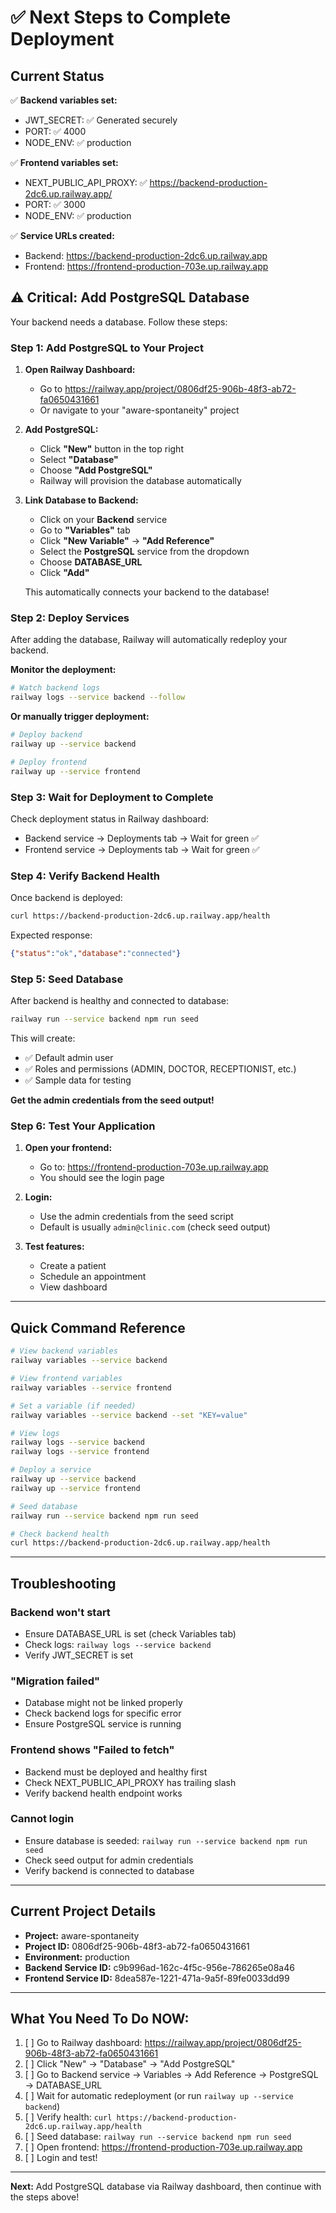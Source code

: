 # ✅ Next Steps to Complete Deployment

## Current Status

✅ **Backend variables set:**
- JWT_SECRET: ✅ Generated securely
- PORT: ✅ 4000
- NODE_ENV: ✅ production

✅ **Frontend variables set:**
- NEXT_PUBLIC_API_PROXY: ✅ https://backend-production-2dc6.up.railway.app/
- PORT: ✅ 3000
- NODE_ENV: ✅ production

✅ **Service URLs created:**
- Backend: https://backend-production-2dc6.up.railway.app
- Frontend: https://frontend-production-703e.up.railway.app

## ⚠️ Critical: Add PostgreSQL Database

Your backend needs a database. Follow these steps:

### Step 1: Add PostgreSQL to Your Project

1. **Open Railway Dashboard:**
   - Go to https://railway.app/project/0806df25-906b-48f3-ab72-fa0650431661
   - Or navigate to your "aware-spontaneity" project

2. **Add PostgreSQL:**
   - Click **"New"** button in the top right
   - Select **"Database"**
   - Choose **"Add PostgreSQL"**
   - Railway will provision the database automatically

3. **Link Database to Backend:**
   - Click on your **Backend** service
   - Go to **"Variables"** tab
   - Click **"New Variable"** → **"Add Reference"**
   - Select the **PostgreSQL** service from the dropdown
   - Choose **DATABASE_URL**
   - Click **"Add"**
   
   This automatically connects your backend to the database!

### Step 2: Deploy Services

After adding the database, Railway will automatically redeploy your backend.

**Monitor the deployment:**
```bash
# Watch backend logs
railway logs --service backend --follow
```

**Or manually trigger deployment:**
```bash
# Deploy backend
railway up --service backend

# Deploy frontend
railway up --service frontend
```

### Step 3: Wait for Deployment to Complete

Check deployment status in Railway dashboard:
- Backend service → Deployments tab → Wait for green ✅
- Frontend service → Deployments tab → Wait for green ✅

### Step 4: Verify Backend Health

Once backend is deployed:

```bash
curl https://backend-production-2dc6.up.railway.app/health
```

Expected response:
```json
{"status":"ok","database":"connected"}
```

### Step 5: Seed Database

After backend is healthy and connected to database:

```bash
railway run --service backend npm run seed
```

This will create:
- ✅ Default admin user
- ✅ Roles and permissions (ADMIN, DOCTOR, RECEPTIONIST, etc.)
- ✅ Sample data for testing

**Get the admin credentials from the seed output!**

### Step 6: Test Your Application

1. **Open your frontend:**
   - Go to: https://frontend-production-703e.up.railway.app
   - You should see the login page

2. **Login:**
   - Use the admin credentials from the seed script
   - Default is usually `admin@clinic.com` (check seed output)

3. **Test features:**
   - Create a patient
   - Schedule an appointment
   - View dashboard

---

## Quick Command Reference

```bash
# View backend variables
railway variables --service backend

# View frontend variables
railway variables --service frontend

# Set a variable (if needed)
railway variables --service backend --set "KEY=value"

# View logs
railway logs --service backend
railway logs --service frontend

# Deploy a service
railway up --service backend
railway up --service frontend

# Seed database
railway run --service backend npm run seed

# Check backend health
curl https://backend-production-2dc6.up.railway.app/health
```

---

## Troubleshooting

### Backend won't start
- Ensure DATABASE_URL is set (check Variables tab)
- Check logs: `railway logs --service backend`
- Verify JWT_SECRET is set

### "Migration failed"
- Database might not be linked properly
- Check backend logs for specific error
- Ensure PostgreSQL service is running

### Frontend shows "Failed to fetch"
- Backend must be deployed and healthy first
- Check NEXT_PUBLIC_API_PROXY has trailing slash
- Verify backend health endpoint works

### Cannot login
- Ensure database is seeded: `railway run --service backend npm run seed`
- Check seed output for admin credentials
- Verify backend is connected to database

---

## Current Project Details

- **Project:** aware-spontaneity
- **Project ID:** 0806df25-906b-48f3-ab72-fa0650431661
- **Environment:** production
- **Backend Service ID:** c9b996ad-162c-4f5c-956e-786265e08a46
- **Frontend Service ID:** 8dea587e-1221-471a-9a5f-89fe0033dd99

---

## What You Need To Do NOW:

1. [ ] Go to Railway dashboard: https://railway.app/project/0806df25-906b-48f3-ab72-fa0650431661
2. [ ] Click "New" → "Database" → "Add PostgreSQL"
3. [ ] Go to Backend service → Variables → Add Reference → PostgreSQL → DATABASE_URL
4. [ ] Wait for automatic redeployment (or run `railway up --service backend`)
5. [ ] Verify health: `curl https://backend-production-2dc6.up.railway.app/health`
6. [ ] Seed database: `railway run --service backend npm run seed`
7. [ ] Open frontend: https://frontend-production-703e.up.railway.app
8. [ ] Login and test!

---

**Next:** Add PostgreSQL database via Railway dashboard, then continue with the steps above!

